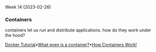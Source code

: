 Week 14 (2023-02-26)

### Containers

containers let us run and distribute applications. how do they work under the hood?

[Docker Tutorial](https://docs.docker.com/get-started/)•[What even is a container?](https://jvns.ca/blog/2016/10/10/what-even-is-a-container/)•[How Containers Work!](https://wizardzines.com/zines/containers/)
